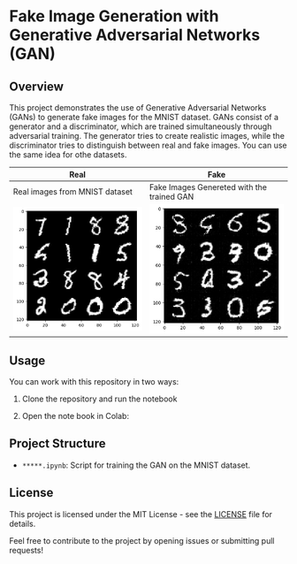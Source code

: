 # Fake Image Generation with Generative Adversarial Networks (GAN)

## Overview

This project demonstrates the use of Generative Adversarial Networks (GANs) to generate fake images for the MNIST dataset. GANs consist of a generator and a discriminator, which are trained simultaneously through adversarial training. The generator tries to create realistic images, while the discriminator tries to distinguish between real and fake images. You can use the same idea for othe datasets.

| Real | Fake |
|----------|----------|
| Real images from MNIST dataset | Fake Images Genereted with the trained GAN |
|<img src="files/real.png" alt="Image 1" >|<img src="files/fake.png" alt="Image 4">|



## Usage

You can work with this repository in two ways:

1. Clone the repository and run the notebook

2. Open the note book in Colab:


## Project Structure

- `*****.ipynb`: Script for training the GAN on the MNIST dataset.


## License

This project is licensed under the MIT License - see the [LICENSE](LICENSE) file for details.

Feel free to contribute to the project by opening issues or submitting pull requests!